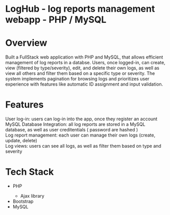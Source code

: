 # LogHub - log reports management webapp - PHP /  MySQL

<h1> Overview </h1>
<div> Built a FullStack web application with PHP and MySQL, that allows efficient management of log reports in a databse. Users, once logged-in, can create, view (filtered by type/severity), edit, and delete their own logs, as well as view all others and filter them based on a specific type or severity. The system implements pagination for browsing logs and prioritizes user experience with features like automatic ID assignment and input validation.   </div>

<h1> Features </h1>
<div>
 <bold> User log-in: </bold>
 users can log-in into the app, once they register an account
</div>
<div>
 <bold>
  MySQL Database Integration: 
 </bold>
  all log reports are stored in a MySQL database, as well as user creditentials ( password are hashed )
</div>
<div>
 <bold>
  Log report management: 
 </bold>
 each user can manage their own logs (create, update, delete)
</div>
<div>
 <bold>
  Log views: 
 </bold>
  users can see all logs, as well as filter them based on type and severity
</div>

<h1> Tech Stack </h1>
<ul>
 <li>PHP</li>
 <ul>
  <li>Ajax library</li>
 </ul>
 <li>Bootstrap</li>
 <li>MySQL</li>
</ul>

 
